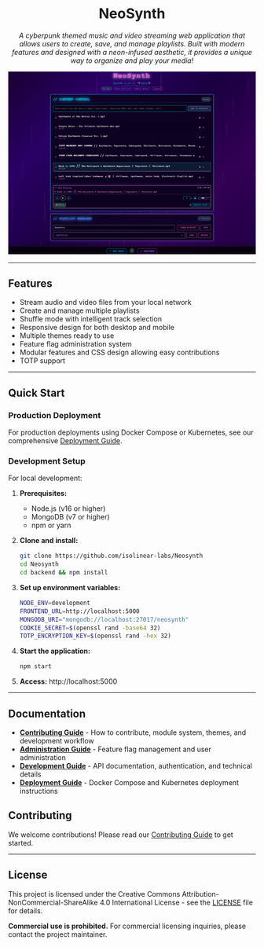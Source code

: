 <div align="center">

# NeoSynth

*A cyberpunk themed music and video streaming web application that allows users to create, save, and manage playlists. Built with modern features and designed with a neon-infused aesthetic, it provides a unique way to organize and play your media!*

![Demo](demo.png)

---

</div>

## Features

- Stream audio and video files from your local network
- Create and manage multiple playlists
- Shuffle mode with intelligent track selection
- Responsive design for both desktop and mobile
- Multiple themes ready to use
- Feature flag administration system
- Modular features and CSS design allowing easy contributions
- TOTP support 

---

## Quick Start

### Production Deployment

For production deployments using Docker Compose or Kubernetes, see our comprehensive [Deployment Guide](deployments/README.md).

### Development Setup

For local development:

1. **Prerequisites:**
   - Node.js (v16 or higher)
   - MongoDB (v7 or higher)
   - npm or yarn

2. **Clone and install:**
   ```bash
   git clone https://github.com/isolinear-labs/Neosynth
   cd Neosynth
   cd backend && npm install
   ```

3. **Set up environment variables:**
   ```bash
   NODE_ENV=development
   FRONTEND_URL=http://localhost:5000
   MONGODB_URI="mongodb://localhost:27017/neosynth"
   COOKIE_SECRET=$(openssl rand -base64 32)
   TOTP_ENCRYPTION_KEY=$(openssl rand -hex 32)
   ```

4. **Start the application:**
   ```bash
   npm start
   ```

5. **Access:** http://localhost:5000

---

## Documentation

- **[Contributing Guide](CONTRIBUTING.md)** - How to contribute, module system, themes, and development workflow
- **[Administration Guide](ADMINISTRATION.md)** - Feature flag management and user administration
- **[Development Guide](DEVELOPMENT.md)** - API documentation, authentication, and technical details
- **[Deployment Guide](deployments/README.md)** - Docker Compose and Kubernetes deployment instructions

## Contributing

We welcome contributions! Please read our [Contributing Guide](CONTRIBUTING.md) to get started.

---

## License

This project is licensed under the Creative Commons Attribution-NonCommercial-ShareAlike 4.0 International License - see the [LICENSE](LICENSE) file for details.

**Commercial use is prohibited.** For commercial licensing inquiries, please contact the project maintainer.